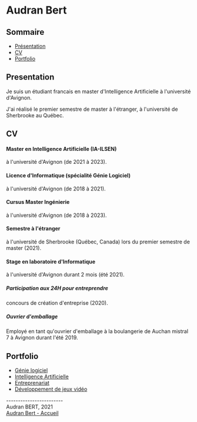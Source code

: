 

# Audran Bert

## Sommaire

- [Présentation](#presentation)
- [CV](#cv)
- [Portfolio](#portfolio)

## Presentation

Je suis un étudiant francais en master d'Intelligence Artificielle à l'université d'Avignon.

J'ai réalisé le premier semestre de master à l'étranger, à l'université de Sherbrooke au Québec.

## CV

#### Master en Intelligence Artificielle (IA-ILSEN)
à l'université d'Avignon (de 2021 à 2023).

#### Licence d'Informatique (spécialité Génie Logiciel)
à l'université d'Avignon (de 2018 à 2021).

#### Cursus Master Ingénierie
à l'université d'Avignon (de 2018 à 2023).

#### Semestre à l'étranger
à l'université de Sherbrooke (Québec, Canada) lors du premier semestre de master (2021).

#### Stage en laboratoire d'Informatique
à l'université d'Avignon durant 2 mois (été 2021).

##### Participation aux 24H pour entreprendre
concours de création d'entreprise (2020).

##### Ouvrier d'emballage
Employé en tant qu'ouvrier d'emballage à la boulangerie de Auchan mistral 7 à Avignon durant l'été 2019.

## Portfolio

- [Génie logiciel](GL.md)
- [Intelligence Artificielle](IA.md)
- [Entreprenariat](Entreprise.md)
- [Développement de jeux vidéo](GameDev.md)

------------------------ \
Audran BERT, 2021 \
[Audran Bert - Accueil](index.md)
